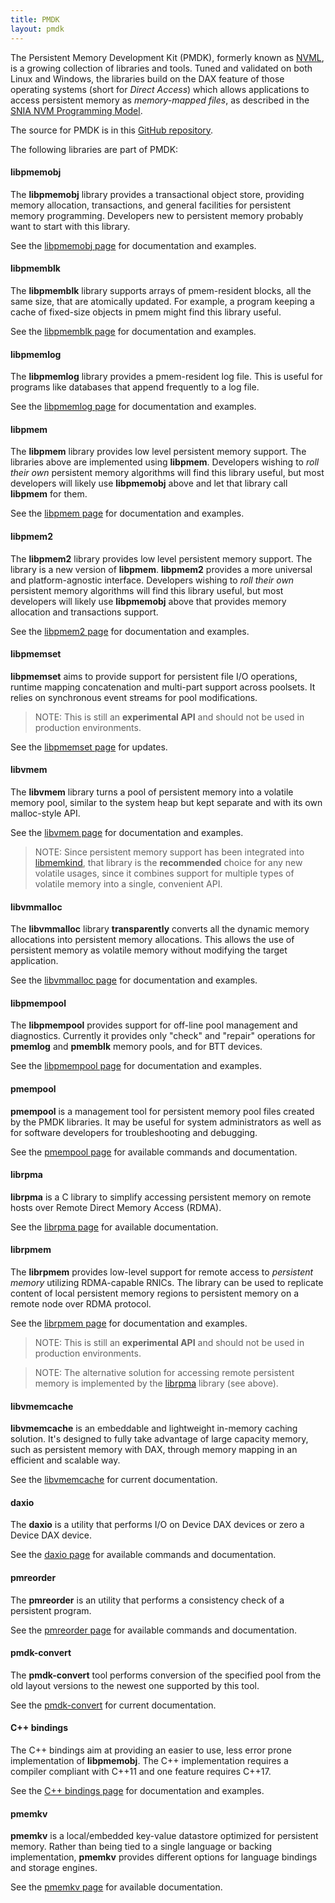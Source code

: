 ```yaml
---
title: PMDK
layout: pmdk
---
```

The Persistent Memory Development Kit (PMDK),
formerly known as [NVML](../2017/12/11/NVML-is-now-PMDK.html),
is a growing collection of libraries and tools.
Tuned and validated on both Linux and Windows, the libraries build on
the DAX feature of those operating systems (short for _Direct Access_)
which allows applications to access persistent memory as _memory-mapped files_,
as described in the
[SNIA NVM Programming Model](https://www.snia.org/sites/default/files/technical_work/final/NVMProgrammingModel_v1.2.pdf).

The source for PMDK is in this
[GitHub repository](https://github.com/pmem/pmdk/).

The following libraries are part of PMDK:

#### libpmemobj

The **libpmemobj** library provides a transactional object store,
providing memory allocation, transactions, and general facilities
for persistent memory programming.  Developers new to persistent
memory probably want to start with this library.

See the [libpmemobj page](libpmemobj) for documentation and examples.

#### libpmemblk

The **libpmemblk** library supports arrays of pmem-resident blocks,
all the same size, that are atomically updated.  For example, a
program keeping a cache of fixed-size objects in pmem might find
this library useful.

See the [libpmemblk page](libpmemblk) for documentation and examples.

#### libpmemlog

The **libpmemlog** library provides a pmem-resident log file.
This is useful for programs like databases that append frequently
to a log file.

See the [libpmemlog page](libpmemlog) for documentation and examples.

#### libpmem

The **libpmem** library provides low level persistent memory support.
The libraries above are implemented using **libpmem**.  Developers
wishing to _roll their own_ persistent memory algorithms will find
this library useful, but most developers will likely use **libpmemobj**
above and let that library call **libpmem** for them.

See the [libpmem page](libpmem) for documentation and examples.

#### libpmem2

The **libpmem2** library provides low level persistent memory support.
The library is a new version of **libpmem**. **libpmem2** provides a
more universal and platform-agnostic interface. Developers
wishing to _roll their own_ persistent memory algorithms will find
this library useful, but most developers will likely use **libpmemobj**
above that provides memory allocation and transactions support.

See the [libpmem2 page](libpmem2) for documentation and examples.

#### libpmemset

**libpmemset** aims to provide support for persistent file I/O operations,
runtime mapping concatenation and multi-part support across poolsets.
It relies on synchronous event streams for pool modifications.

>NOTE:
This is still an **experimental API** and should not be used in production
environments.

See the [libpmemset page](libpmemset) for updates.

#### libvmem

The **libvmem** library turns a pool of persistent memory into a
volatile memory pool, similar to the system heap but kept separate
and with its own malloc-style API.

See the [libvmem page](../vmem/libvmem/) for documentation and examples.

>NOTE:
Since persistent memory support
has been integrated into [libmemkind](https://github.com/memkind/memkind),
that library is the **recommended** choice for any new volatile usages,
since it combines support for multiple types of volatile memory into
a single, convenient API.

#### libvmmalloc

The **libvmmalloc** library **transparently** converts all the dynamic
memory allocations into persistent memory allocations.  This allows the use
of persistent memory as volatile memory without modifying the target
application.

See the [libvmmalloc page](../vmem/libvmmalloc/) for documentation and examples.

#### libpmempool

The **libpmempool** provides support for off-line pool management and
diagnostics.  Currently it provides only "check" and "repair" operations
for **pmemlog** and **pmemblk** memory pools, and for BTT devices.

See the [libpmempool page](libpmempool) for documentation and examples.

#### pmempool

**pmempool** is a management tool for persistent memory pool files created
by the PMDK libraries. It may be useful for system administrators as well
as for software developers for troubleshooting and debugging.

See the [pmempool page](pmempool) for available commands and documentation.

#### librpma

**librpma** is a C library to simplify accessing persistent memory
on remote hosts over Remote Direct Memory Access (RDMA).

See the [librpma page](../rpma/) for available documentation.

#### librpmem

The **librpmem** provides low-level support for remote access to
_persistent memory_ utilizing RDMA-capable RNICs. The library can be
used to replicate content of local persistent memory regions to
persistent memory on a remote node over RDMA protocol.

See the [librpmem page](librpmem) for documentation and examples.

>NOTE:
This is still an **experimental API** and should not be used in production
environments.

>NOTE:
The alternative solution for accessing remote persistent memory is implemented
by the [librpma](index.md#librpma) library (see above).

#### libvmemcache

**libvmemcache** is an embeddable and lightweight in-memory caching solution.
It's designed to fully take advantage of large capacity memory, such as
persistent memory with DAX, through memory mapping in an efficient
and scalable way.

See the [libvmemcache](../vmemcache/manpages/master/vmemcache.3.html)
for current documentation.

#### daxio

The **daxio** is a utility that performs I/O on Device DAX devices or zero
a Device DAX device.

See the [daxio page](daxio) for available commands and documentation.

#### pmreorder

The **pmreorder** is an utility that performs a consistency check of a persistent program.

See the [pmreorder page](pmreorder) for available commands and documentation.

#### pmdk-convert

The **pmdk-convert** tool performs conversion of the specified pool
from the old layout versions to the newest one supported by this tool.

See the [pmdk-convert](../pmdk-convert/manpages/master/pmdk-convert.1.html)
for current documentation.

#### C++ bindings

The C++ bindings aim at providing an easier to use, less error prone
implementation of **libpmemobj**. The C++ implementation requires a compiler
compliant with C++11 and one feature requires C++17.

See the [C++ bindings page](../libpmemobj-cpp/) for documentation and examples.

#### pmemkv

**pmemkv** is a local/embedded key-value datastore optimized for persistent memory.
Rather than being tied to a single language or backing implementation,
**pmemkv** provides different options for language bindings and storage engines.

See the [pmemkv page](../pmemkv/) for available documentation.
